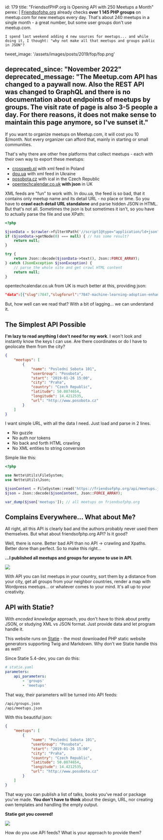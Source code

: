 id: 179
title: "FriendsofPHP.org is Opening API with&nbsp;250&nbsp;Meetups&nbsp;a&nbsp;Month"
perex: |
    [Friendsofphp.org](https://friendsofphp.org) already checks **over 1 145 PHP groups** on meetup.com for new meetups every day. That's about 240 meetups in a single month - a great number, but some user groups don't use meetup.com.


    I spend last weekend adding 4 new sources for meetups... and while doing it, I thought: "why not make all that meetups and groups public in JSON"?

tweet_image: '/assets/images/posts/2019/fop/fop.png'

deprecated_since: "November 2022"
deprecated_message: "The Meetup.com API has changed to a paywall now. Also the REST API was changed to GraphQL and there is no documentation about endpoints of meetups by groups. The visit rate of page is also 3-5 people a day. For there reasons, it does not make sense to maintain this page anymore, so I've sunset it."
---

If you want to organize meetups on Meetup.com, it will cost you 10 $/month. Not every organizer can afford that, mainly in starting or small communities.

That's why there are other free platforms that collect meetups - each with their own way to export these meetups:

 - [crossweb.pl](https://crossweb.pl/feed/wydarzenia/php) with xml feed in Poland
 - [dou.ua](https://dou.ua/calendar/feed/PHP) with xml feed in Ukraine
 - [posobota.cz](webcal://www.posobota.cz/feed.ical.php) with ical in the Czech Republic
 - [opentechcalendar.co.uk](https://opentechcalendar.co.uk/api1/events.json) **with json** in UK

XML feeds are "fun" to work with. In dou.ua, the feed is so bad, that it contains only meetup name and its detail URL - no place or time. So you have to **crawl each detail URL standalone** and parse hidden JSON in HTML. But that's not all. Sometimes the json is but sometimes it isn't, so you have to actually parse the file and use XPath:

```php
<?php

$jsonData = $crawler->filterXPath('//script[@type="application/ld+json"]/text()');
if ($jsonData->getNode(0) === null) { // has some result?
    return null;
}

try {
    return Json::decode($jsonData->text(), Json::FORCE_ARRAY);
} catch (JsonException $jsonException) {
    // parse the whole site and get crawl HTML content
    return null;
}
```

opentechcalendar.co.uk from UK is much better at this, providing json:

```json
"data":[{"slug":7847,"slugforurl":"7847-machine-learning-adoption-enhancing-and-automating","summary":"Machine Learning Adoption: Enhancing and Automating Decision Making","summaryDisplay":"Machine Learning Adoption: Enhancing and Automating Decision Making","description":"","deleted":false,"cancelled":false,"is_physical":true,"is_virtual":false,"custom_fields":{"code_of_conduct":null},"siteurl":"https:\/\/opentechcalendar.co.uk\/event\/7847-machine-learning-adoption-enhancing-and-automating","url":"https:\/\/www.eventbrite.co.uk\/e\/machine-learning-adoption-enhancing-and-automating-decision-making...
```

But, how well can we read that? With a bit of lagging... we can understand it.

## The Simplest API Possible

**I'm lazy to read anything I don't need for my work**. I won't look and instantly know the keys I can use. Are there coordinates or do I have to geolocate them from the city?

```json
{
    "meetups": [
        {
            "name": "Poslední Sobota 101",
            "userGroup": "Posobota",
            "start": "2019-01-26 15:00",
            "city": "Praha",
            "country": "Czech Republic",
            "latitude": 50.0874654,
            "longitude": 14.4212535,
            "url": "http://www.posobota.cz"
        }
    ]
}
```

I want simple URL, with all the data I need. Just load and parse in 2 lines.

- No guzzle
- No auth nor tokens
- No back and forth HTML crawling
- No XML entities to string conversion

Simple like this:

```php
<?php

use Nette\Utils\FileSystem;
use Nette\Utils\Json;

$jsonContent = FileSystem::read('https://friendsofphp.org/api/meetups.json');
$json = Json::decode($jsonContent, Json::FORCE_ARRAY);

var_dump($json['meetups']); // all meetups on friendsofphp.org
```

## Complains Everywhere... What about Me?

All right, all this API is clearly bad and the authors probably never used them themselves. But what about friendsofphp.org API? Is it good?

Well, there is none. Better bad API than no API → crawling and Xpaths. Better done than perfect. So to make this right...

**...I published all meetups and groups for anyone to use in API**.

<img src="/assets/images/posts/2019/fop/fop.png" class="img-thumbnail mb-5">

With API you can list meetups in your country, sort them by a distance from your city, get all groups from your neighbor countries, render a map with Wordpress meetups... or whatever comes to your mind. It's all up to your creativity.

## API with Statie?

With *encoded knowledge* approach, you don't have to think about pretty JSON, or studying XML vs JSON format. Just provide data and let program handle it.

This website runs on [Statie](https://www.statie.org) - the most downloaded PHP static website generators supporting Twig and Markdown. Why don't we Statie handle this as well?

Since Statie 5.4-dev, you can do this:

```yaml
# statie.yaml
parameters:
    api_parameters:
        - 'groups'
        - 'meetups'
```

That way, their parameters will be turned into API feeds:

```bash
/api/groups.json
/api/meetups.json
```

With this beautiful json:

```json
{
    "meetups": [
        {
            "name": "Poslední Sobota 101",
            "userGroup": "Posobota",
            "start": "2019-01-26 15:00",
            "city": "Praha",
            "country": "Czech Republic",
            "latitude": 50.0874654,
            "longitude": 14.4212535,
            "url": "http://www.posobota.cz"
        }
    ]
}
```

That way you can publish a list of talks, books you've read or package you've made. **You don't have to think** about the design, URL, nor creating own templates and handling the empty output.

**Statie got you covered!**

<img src="/assets/images/posts/2019/fop/gotit.jpg" class="img-thumbnail">

<br>

How do you use API feeds? What is your approach to provide them?
